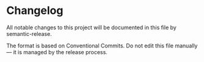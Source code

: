# Changelog

All notable changes to this project will be documented in this file by semantic-release.

The format is based on Conventional Commits. Do not edit this file manually — it is managed by the release process.
